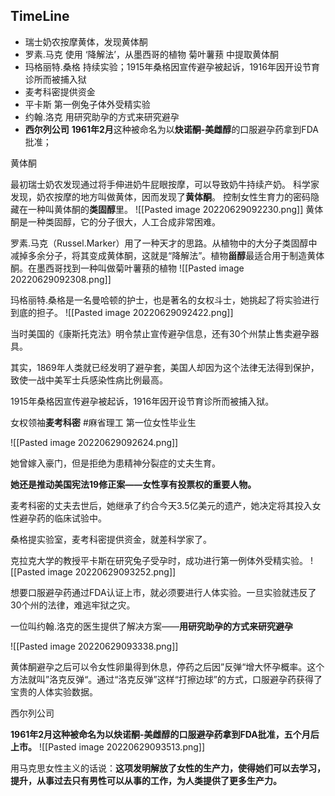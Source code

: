 ## TimeLine

* 瑞士奶农按摩黄体，发现黄体酮
* 罗素.马克 使用 ‘降解法’，从墨西哥的植物 菊叶薯蓣 中提取黄体酮
* 玛格丽特.桑格 持续实验；1915年桑格因宣传避孕被起诉，1916年因开设节育诊所而被捕入狱
* 麦考科密提供资金
* 平卡斯 第一例兔子体外受精实验
* 约翰.洛克 用研究助孕的方式来研究避孕
* **西尔列公司** **1961年2月**这种被命名为以**炔诺酮-美雌醇**的口服避孕药拿到FDA批准；





黄体酮

最初瑞士奶农发现通过将手伸进奶牛屁眼按摩，可以导致奶牛持续产奶。
科学家发现，奶农按摩的地方叫做黄体，因而发现了**黄体酮**。
控制女性生育力的密码隐藏在一种叫黄体酮的**类固醇**里。
![[Pasted image 20220629092230.png]]
黄体酮是一种类固醇，它的分子很大，人工合成非常困难。


罗素.马克（Russel.Marker）用了一种天才的思路。从植物中的大分子类固醇中减掉多余分子，将其变成黄体酮，这就是“降解法”。植物**甾醇**最适合用于制造黄体酮。在墨西哥找到一种叫做菊叶薯蓣的植物
![[Pasted image 20220629092308.png]]


玛格丽特.桑格是一名曼哈顿的护士，也是著名的女权斗士，她挑起了将实验进行到底的担子。
![[Pasted image 20220629092422.png]]

当时美国的《康斯托克法》明令禁止宣传避孕信息，还有30个州禁止售卖避孕器具。

其实，1869年人类就已经发明了避孕套，美国人却因为这个法律无法得到保护，致使一战中美军士兵感染性病比例最高。

1915年桑格因宣传避孕被起诉，1916年因开设节育诊所而被捕入狱。


女权领袖**麦考科密** #麻省理工 第一位女性毕业生

![[Pasted image 20220629092624.png]]

她曾嫁入豪门，但是拒绝为患精神分裂症的丈夫生育。

**她还是推动美国宪法19修正案——女性享有投票权的重要人物。**

麦考科密的丈夫去世后，她继承了约合今天3.5亿美元的遗产，她决定将其投入女性避孕药的临床试验中。

  

桑格提实验室，麦考科密提供资金，就差科学家了。


克拉克大学的教授平卡斯在研究兔子受孕时，成功进行第一例体外受精实验。
![[Pasted image 20220629093252.png]]


想要口服避孕药通过FDA认证上市，就必须要进行人体实验。一旦实验就违反了30个州的法律，难逃牢狱之灾。

一位叫约翰.洛克的医生提供了解决方案——**用研究助孕的方式来研究避孕**

![[Pasted image 20220629093338.png]]

黄体酮避孕之后可以令女性卵巢得到休息，停药之后因”反弹“增大怀孕概率。这个方法就叫”洛克反弹“。通过“洛克反弹”这样“打擦边球”的方式，口服避孕药获得了宝贵的人体实验数据。


西尔列公司

**1961年2月这种被命名为以炔诺酮-美雌醇的口服避孕药拿到FDA批准，五个月后上市。**
![[Pasted image 20220629093513.png]]



用马克思女性主义的话说：**这项发明解放了女性的生产力，使得她们可以去学习，提升，从事过去只有男性可以从事的工作，为人类提供了更多生产力。**



























